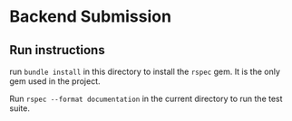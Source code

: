 # Backend Submission

## Run instructions
run `bundle install` in this directory to install the `rspec` gem. It is the only gem used in the project.

Run `rspec --format documentation` in the current directory to run the test suite.

